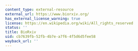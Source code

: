 ```yaml
---
content_type: external-resource
external_url: https://www.biorxiv.org/
has_external_license_warning: true
license: https://en.wikipedia.org/wiki/All_rights_reserved
status: ''
title: BioRxiv
uid: cb7639fb-52fb-4b7e-a7f6-4f5d6d5fee58
wayback_url: ''
---
```

